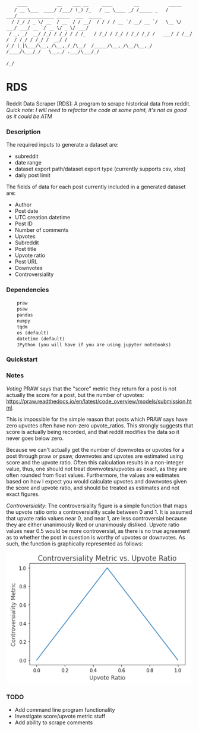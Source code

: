 
        ____           __    ___ __     ____        __           _____                                
       / __ \___  ____/ /___/ (_) /_   / __ \____ _/ /_____ _   / ___/______________ _____  ___  _____
      / /_/ / _ \/ __  / __  / / __/  / / / / __ `/ __/ __ `/   \__ \/ ___/ ___/ __ `/ __ \/ _ \/ ___/
     / _, _/  __/ /_/ / /_/ / / /_   / /_/ / /_/ / /_/ /_/ /   ___/ / /__/ /  / /_/ / /_/ /  __/ /    
    /_/ |_|\___/\__,_/\__,_/_/\__/  /_____/\__,_/\__/\__,_/   /____/\___/_/   \__,_/ .___/\___/_/     
                                                                              /_/                 



# RDS
Reddit Data Scraper [RDS]: A program to scrape historical data from reddit. *Quick note: I will need to refactor the code at some point, it's not as good as it could be ATM*


### Description

The required inputs to generate a dataset are:
- subreddit
- date range
- dataset export path/dataset export type (currently supports csv, xlsx)
- daily post limit


The fields of data for each post currently included in a generated dataset are:

- Author
- Post date
- UTC creation datetime
- Post ID
- Number of comments
- Upvotes
- Subreddit
- Post title
- Upvote ratio
- Post URL
- Downvotes
- Controversiality

### Dependencies

        praw
        psaw
        pandas
        numpy
        tqdm
        os (default)
        datetime (default)
        IPython (you will have if you are using jupyter notebooks)

### Quickstart

### Notes
*Voting*
PRAW says that the "score" metric they return for a post is not actually the score for a post, but the number of upvotes: https://praw.readthedocs.io/en/latest/code_overview/models/submission.html.

This is impossible for the simple reason that posts which PRAW says have zero upvotes often have non-zero upvote_ratios. This strongly suggests that score is actually being recorded, and that reddit modifies the data so it never goes below zero.

Because we can't actually get the number of downvotes or upvotes for a post through praw or psaw, downvotes and upvotes are estimated using score and the upvote ratio. Often this calculation results in a non-integer value, thus, one should not treat downvotes/upvotes as exact, as they are often rounded from float values. Furthermore, the values are estimates based on how I expect you would calculate upvotes and downvotes given the score and upvote ratio, and should be treated as estimates and not exact figures.

*Controversiality*: The controversiality figure is a simple function that maps the upvote ratio onto a controversiality scale between 0 and 1. It is assumed that upvote ratio values near 0, and near 1, are less controversial because they are either unanimously liked or unanimously disliked. Upvote ratio values near 0.5 would be more controversial, as there is no true agreement as to whether the post in question is worthy of upvotes or downvotes. As such, the function is graphically represented as follows:

![](images/controversial_metric_func.png)


### TODO

- Add command line program functionality
- Investigate score/upvote metric stuff
- Add ability to scrape comments
